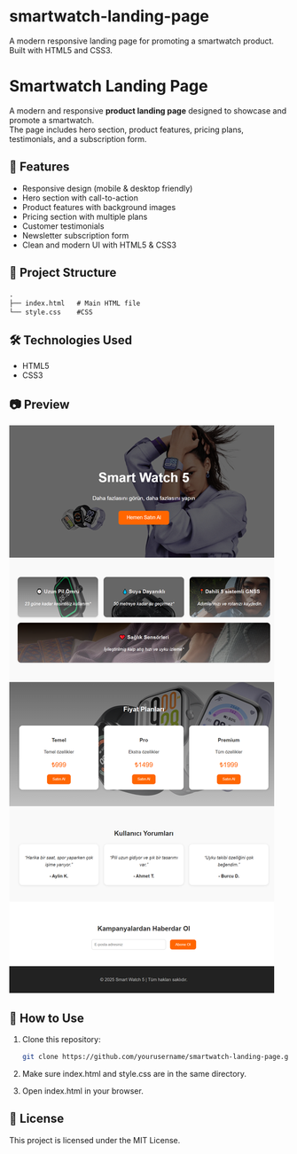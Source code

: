 # smartwatch-landing-page
A modern responsive landing page for promoting a smartwatch product. Built with HTML5 and CSS3.

# Smartwatch Landing Page

A modern and responsive **product landing page** designed to showcase and promote a smartwatch.  
The page includes hero section, product features, pricing plans, testimonials, and a subscription form.  

## 🚀 Features
- Responsive design (mobile & desktop friendly)
- Hero section with call-to-action
- Product features with background images
- Pricing section with multiple plans
- Customer testimonials
- Newsletter subscription form
- Clean and modern UI with HTML5 & CSS3

## 📂 Project Structure
```
.
├── index.html   # Main HTML file
└── style.css    #CSS
```

## 🛠️ Technologies Used
- HTML5
- CSS3

## 📷 Preview
![Preview](images/render.PNG)

## 📌 How to Use
1. Clone this repository:
   ```bash
   git clone https://github.com/yourusername/smartwatch-landing-page.git
   ```
2. Make sure index.html and style.css are in the same directory.

3. Open index.html in your browser.

## 📄 License
This project is licensed under the MIT License.
